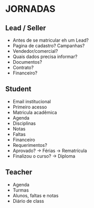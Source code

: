 # JORNADAS

## Lead / Seller
- Antes de se matricular eh um Lead?
- Pagina de cadastro? Campanhas?
- Vendedor/comercial?
- Quais dados precisa informar?
- Documentos?
- Contrato?
- Financeiro?

## Student
- Email institucional
- Primeiro acesso
- Matricula acadêmica
- Agenda
- Disciplinas
- Notas
- Faltas
- Financeiro
- Requerimentos?
- Aprovado? -> Férias -> Rematrícula
- Finalizou o curso? -> Diploma

## Teacher
- Agenda
- Turmas
- Alunos, faltas e notas
- Diário de class
